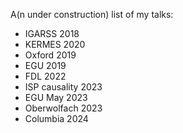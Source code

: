 A(n under construction) list of my talks:  

- IGARSS 2018
- KERMES 2020
- Oxford 2019
- EGU 2019
- FDL 2022
- ISP causality 2023
- EGU May 2023
- Oberwolfach 2023
- Columbia 2024
